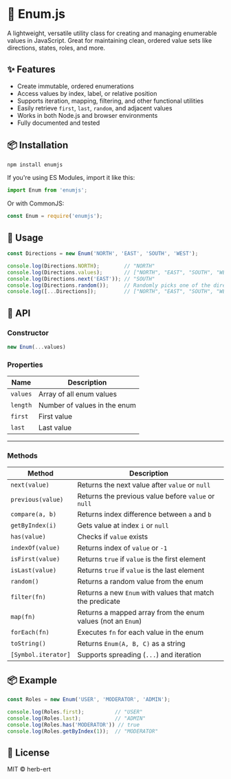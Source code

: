 # 🧩 Enum.js

A lightweight, versatile utility class for creating and managing enumerable values in JavaScript. Great for maintaining clean, ordered value sets like directions, states, roles, and more.

## ✨ Features

- Create immutable, ordered enumerations
- Access values by index, label, or relative position
- Supports iteration, mapping, filtering, and other functional utilities
- Easily retrieve `first`, `last`, `random`, and adjacent values
- Works in both Node.js and browser environments
- Fully documented and tested

## 📦 Installation

```bash
npm install enumjs
```

If you're using ES Modules, import it like this:
```js
import Enum from 'enumjs';
```

Or with CommonJS:
```js
const Enum = require('enumjs');
```

## 🚀 Usage
```js
const Directions = new Enum('NORTH', 'EAST', 'SOUTH', 'WEST');

console.log(Directions.NORTH);        // "NORTH"
console.log(Directions.values);       // ["NORTH", "EAST", "SOUTH", "WEST"]
console.log(Directions.next('EAST')); // "SOUTH"
console.log(Directions.random());     // Randomly picks one of the directions
console.log([...Directions]);         // ["NORTH", "EAST", "SOUTH", "WEST"]
```

## 🧰 API

### Constructor
```js
new Enum(...values)
```

### Properties

| Name      | Description                      |
|-----------|----------------------------------|
| `values`  | Array of all enum values         |
| `length`  | Number of values in the enum     |
| `first`   | First value                      |
| `last`    | Last value                       |

---

### Methods

| Method               | Description                                                  |
|----------------------|--------------------------------------------------------------|
| `next(value)`        | Returns the next value after `value` or `null`               |
| `previous(value)`    | Returns the previous value before `value` or `null`          |
| `compare(a, b)`      | Returns index difference between `a` and `b`                 |
| `getByIndex(i)`      | Gets value at index `i` or `null`                            |
| `has(value)`         | Checks if `value` exists                                     |
| `indexOf(value)`     | Returns index of `value` or `-1`                             |
| `isFirst(value)`     | Returns `true` if `value` is the first element               |
| `isLast(value)`      | Returns `true` if `value` is the last element                |
| `random()`           | Returns a random value from the enum                         |
| `filter(fn)`         | Returns a new `Enum` with values that match the predicate    |
| `map(fn)`            | Returns a mapped array from the enum values (not an `Enum`)  |
| `forEach(fn)`        | Executes `fn` for each value in the enum                     |
| `toString()`         | Returns `Enum(A, B, C)` as a string                          |
| `[Symbol.iterator]`  | Supports spreading (`...`) and iteration                     |

## 📦 Example
```js
const Roles = new Enum('USER', 'MODERATOR', 'ADMIN');

console.log(Roles.first);          // "USER"
console.log(Roles.last);           // "ADMIN"
console.log(Roles.has('MODERATOR')) // true
console.log(Roles.getByIndex(1));  // "MODERATOR"
```

## 🔧 License
MIT © herb-ert